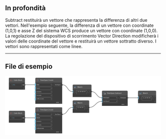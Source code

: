 ## In profondità
Subtract restituirà un vettore che rappresenta la differenza di altri due vettori. Nell'esempio seguente, la differenza di un vettore con coordinate (1,0,1) e asse Z del sistema WCS produce un vettore con coordinate (1,0,0). La regolazione del dispositivo di scorrimento Vector Direction modificherà i valori delle coordinate del vettore e restituirà un vettore sottratto diverso. I vettori sono rappresentati come linee.
___
## File di esempio

![Subtract](./DSCore.TimeSpan.Subtract_img.jpg)

